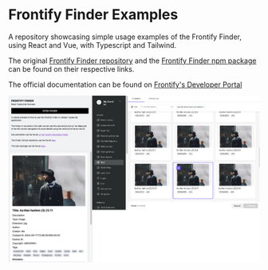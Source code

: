 # Frontify Finder Examples

A repository showcasing simple usage examples of the Frontify Finder, using React and Vue, with Typescript and Tailwind.

The original [Frontify Finder repository](https://github.com/Frontify/frontify-finder "Frontify Finder") and the [Frontify Finder npm package](https://www.npmjs.com/package/%40frontify/frontify-finder) can be found on their respective links.

The official documentation can be found on [Frontify's Developer Portal](https://developer.frontify.com/ "Frontify's Developer Portal")

![Screenshot showing Frontify Finder example](screenshots/fullpage.png "Screenshot showing Frontify Finder example")